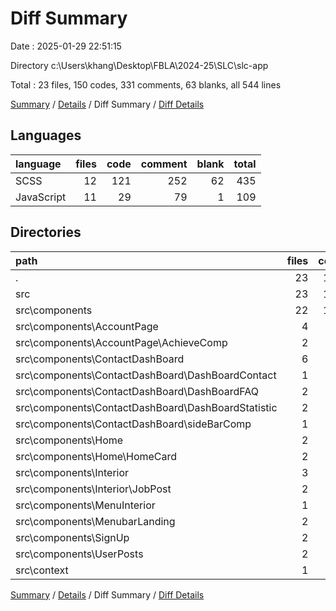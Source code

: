 # Diff Summary

Date : 2025-01-29 22:51:15

Directory c:\\Users\\khang\\Desktop\\FBLA\\2024-25\\SLC\\slc-app

Total : 23 files,  150 codes, 331 comments, 63 blanks, all 544 lines

[Summary](results.md) / [Details](details.md) / Diff Summary / [Diff Details](diff-details.md)

## Languages
| language | files | code | comment | blank | total |
| :--- | ---: | ---: | ---: | ---: | ---: |
| SCSS | 12 | 121 | 252 | 62 | 435 |
| JavaScript | 11 | 29 | 79 | 1 | 109 |

## Directories
| path | files | code | comment | blank | total |
| :--- | ---: | ---: | ---: | ---: | ---: |
| . | 23 | 150 | 331 | 63 | 544 |
| src | 23 | 150 | 331 | 63 | 544 |
| src\\components | 22 | 150 | 316 | 70 | 536 |
| src\\components\\AccountPage | 4 | 17 | 0 | 1 | 18 |
| src\\components\\AccountPage\\AchieveComp | 2 | 0 | 0 | 0 | 0 |
| src\\components\\ContactDashBoard | 6 | 40 | 323 | 50 | 413 |
| src\\components\\ContactDashBoard\\DashBoardContact | 1 | 11 | 7 | 5 | 23 |
| src\\components\\ContactDashBoard\\DashBoardFAQ | 2 | 28 | 13 | 0 | 41 |
| src\\components\\ContactDashBoard\\DashBoardStatistic | 2 | 0 | 303 | 44 | 347 |
| src\\components\\ContactDashBoard\\sideBarComp | 1 | 1 | 0 | 1 | 2 |
| src\\components\\Home | 2 | 77 | -32 | 17 | 62 |
| src\\components\\Home\\HomeCard | 2 | 77 | -32 | 17 | 62 |
| src\\components\\Interior | 3 | 2 | 0 | 0 | 2 |
| src\\components\\Interior\\JobPost | 2 | 0 | 0 | 0 | 0 |
| src\\components\\MenuInterior | 1 | 1 | 0 | 0 | 1 |
| src\\components\\MenubarLanding | 2 | 0 | 1 | -1 | 0 |
| src\\components\\SignUp | 2 | 16 | 1 | 2 | 19 |
| src\\components\\UserPosts | 2 | -3 | 23 | 1 | 21 |
| src\\context | 1 | 0 | 15 | -7 | 8 |

[Summary](results.md) / [Details](details.md) / Diff Summary / [Diff Details](diff-details.md)